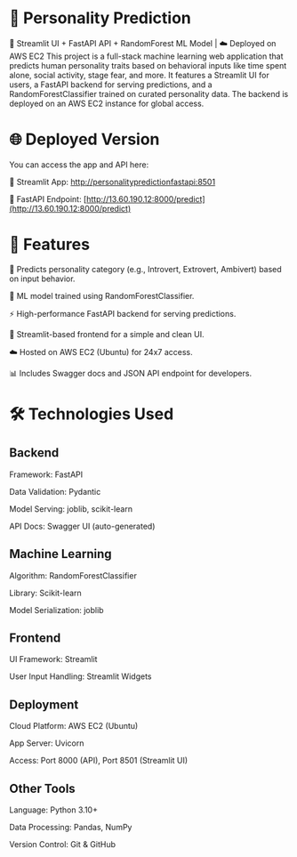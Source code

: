 # 🧠 Personality Prediction

🚀 Streamlit UI + FastAPI API + RandomForest ML Model | ☁️ Deployed on AWS EC2
This project is a full-stack machine learning web application that predicts human personality traits based on behavioral inputs like time spent alone, social activity, stage fear, and more. It features a Streamlit UI for users, a FastAPI backend for serving predictions, and a RandomForestClassifier trained on curated personality data. The backend is deployed on an AWS EC2 instance for global access.

# 🌐 Deployed Version
You can access the app and API here:

🔗 Streamlit App: [http://personalitypredictionfastapi:8501](https://personalitypredictionfastapi-drwefeh7mgpnxyrdjudfsz.streamlit.app)

🔗 FastAPI Endpoint: [http://13.60.190.12:8000/predict](http://13.60.190.12:8000/predict)


# 📌 Features
🎯 Predicts personality category (e.g., Introvert, Extrovert, Ambivert) based on input behavior.

🧠 ML model trained using RandomForestClassifier.

⚡ High-performance FastAPI backend for serving predictions.

🎨 Streamlit-based frontend for a simple and clean UI.

☁️ Hosted on AWS EC2 (Ubuntu) for 24x7 access.

📊 Includes Swagger docs and JSON API endpoint for developers.


# 🛠️ Technologies Used
## Backend
Framework: FastAPI

Data Validation: Pydantic

Model Serving: joblib, scikit-learn

API Docs: Swagger UI (auto-generated)

## Machine Learning
Algorithm: RandomForestClassifier

Library: Scikit-learn

Model Serialization: joblib

## Frontend
UI Framework: Streamlit

User Input Handling: Streamlit Widgets

## Deployment
Cloud Platform: AWS EC2 (Ubuntu)

App Server: Uvicorn

Access: Port 8000 (API), Port 8501 (Streamlit UI)

## Other Tools
Language: Python 3.10+

Data Processing: Pandas, NumPy

Version Control: Git & GitHub


